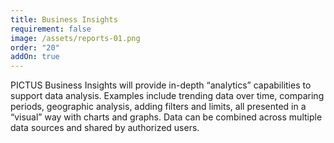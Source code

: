 ```yaml
---
title: Business Insights
requirement: false
image: /assets/reports-01.png
order: "20"
addOn: true
---
```

PICTUS Business Insights will provide in-depth “analytics” capabilities to support data analysis. Examples include trending data over time, comparing periods, geographic analysis, adding filters and limits, all presented in a “visual” way with charts and graphs. Data can be combined across multiple data sources and shared by authorized users.